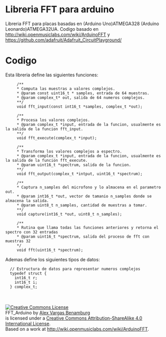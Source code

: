 # Libreria FFT para arduino

  Libreria FFT para placas basadas en (Arduino Uno)ATMEGA328 (Arduino Leonardo)ATMEGA32UA.
  Codigo basado en http://wiki.openmusiclabs.com/wiki/ArduinoFFT y https://github.com/adafruit/Adafruit_CircuitPlayground/

# Codigo

  Esta libreria define las siguientes funciones:
  ```code
       /**
       * Computa las muestras a valores complejos.
       * @param const uint16_t * samples, entrada de 64 muestras.
       * @param complex_t* out, salida de 64 numeros complejos.
       **/
       void fft_input(const int16_t *samples, complex_t *out);

       /**
       * Procesa los valores complejos.
       * @param complex_t *input, entrada de la funcion, usualmente es la salida de la funcion fft_input.
       **/
       void fft_execute(complex_t *input);

       /**
       * Transforma los valores complejos a espectro.
       * @param complex_t *input, entrada de la funcion, usualmente es la salida de la funcion fft_execute.
       * @param uint16_t *spectrum, salida de la funcion.
       **/
       void fft_output(complex_t *intput, uint16_t *spectrum);

       /**
       * Captura n_samples del microfono y lo almacena en el parametro out.
       * @param int16_t *out, vector de tamanio n_samples donde se almacena la salida.
       * @param uint8_t n_samples, cantidad de muestras a tomar.
       **/
       void capture(int16_t *out, uint8_t n_samples);

       /**
       * Rutina que llama todas las funciones anteriores y retorna el spectro con 32 entradas
       * @param uint16_t *spectrum, salida del proceso de fft con muestras 32
       */
       void fft(uint16_t *spectrum);
  ```
  Ademas define los siguientes tipos de datos:
  ```code
    // Estructura de datos para representar numeros complejos
    typedef struct {
      int16_t r;
      int16_t i;
    } complex_t;
  ```

<br/><br/>
<a rel="license" href="http://creativecommons.org/licenses/by-sa/4.0/"><img alt="Creative Commons License" style="border-width:0" src="https://i.creativecommons.org/l/by-sa/4.0/88x31.png" /></a><br /><span xmlns:dct="http://purl.org/dc/terms/" property="dct:title">FFT_Arduino</span> by <a xmlns:cc="http://creativecommons.org/ns#" href="https://github.com/alexvargasbenamburg/FFT_Arduino" property="cc:attributionName" rel="cc:attributionURL">Alex Vargas Benamburg</a> <br/>is licensed under a <a rel="license" href="http://creativecommons.org/licenses/by-sa/4.0/">Creative Commons Attribution-ShareAlike 4.0 International License</a>.<br />Based on a work at <a xmlns:dct="http://purl.org/dc/terms/" href="http://wiki.openmusiclabs.com/wiki/ArduinoFFT" rel="dct:source">http://wiki.openmusiclabs.com/wiki/ArduinoFFT</a>.
